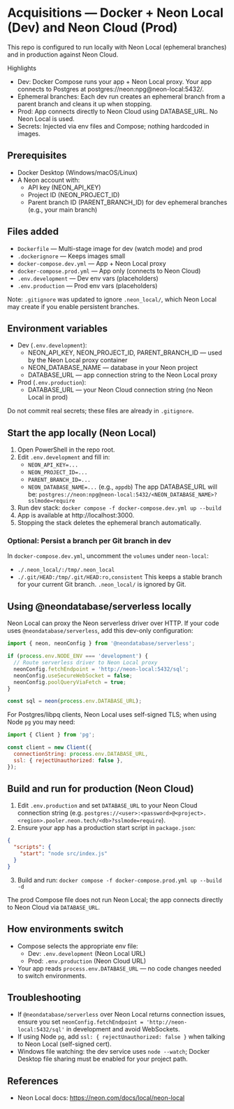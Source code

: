 # Acquisitions — Docker + Neon Local (Dev) and Neon Cloud (Prod)

This repo is configured to run locally with Neon Local (ephemeral branches) and in production against Neon Cloud.

Highlights

- Dev: Docker Compose runs your app + Neon Local proxy. Your app connects to Postgres at postgres://neon:npg@neon-local:5432/<db>.
- Ephemeral branches: Each dev run creates an ephemeral branch from a parent branch and cleans it up when stopping.
- Prod: App connects directly to Neon Cloud using DATABASE_URL. No Neon Local is used.
- Secrets: Injected via env files and Compose; nothing hardcoded in images.

## Prerequisites

- Docker Desktop (Windows/macOS/Linux)
- A Neon account with:
  - API key (NEON_API_KEY)
  - Project ID (NEON_PROJECT_ID)
  - Parent branch ID (PARENT_BRANCH_ID) for dev ephemeral branches (e.g., your main branch)

## Files added

- `Dockerfile` — Multi-stage image for dev (watch mode) and prod
- `.dockerignore` — Keeps images small
- `docker-compose.dev.yml` — App + Neon Local proxy
- `docker-compose.prod.yml` — App only (connects to Neon Cloud)
- `.env.development` — Dev env vars (placeholders)
- `.env.production` — Prod env vars (placeholders)

Note: `.gitignore` was updated to ignore `.neon_local/`, which Neon Local may create if you enable persistent branches.

## Environment variables

- Dev (`.env.development`):
  - NEON_API_KEY, NEON_PROJECT_ID, PARENT_BRANCH_ID — used by the Neon Local proxy container
  - NEON_DATABASE_NAME — database in your Neon project
  - DATABASE_URL — app connection string to the Neon Local proxy
- Prod (`.env.production`):
  - DATABASE_URL — your Neon Cloud connection string (no Neon Local in prod)

Do not commit real secrets; these files are already in `.gitignore`.

## Start the app locally (Neon Local)

1. Open PowerShell in the repo root.
2. Edit `.env.development` and fill in:
   - `NEON_API_KEY=...`
   - `NEON_PROJECT_ID=...`
   - `PARENT_BRANCH_ID=...`
   - `NEON_DATABASE_NAME=...` (e.g., `appdb`)
     The app DATABASE_URL will be:
     `postgres://neon:npg@neon-local:5432/<NEON_DATABASE_NAME>?sslmode=require`
3. Run dev stack:
   `docker compose -f docker-compose.dev.yml up --build`
4. App is available at http://localhost:3000.
5. Stopping the stack deletes the ephemeral branch automatically.

### Optional: Persist a branch per Git branch in dev

In `docker-compose.dev.yml`, uncomment the `volumes` under `neon-local`:

- `./.neon_local/:/tmp/.neon_local`
- `./.git/HEAD:/tmp/.git/HEAD:ro,consistent`
  This keeps a stable branch for your current Git branch. `.neon_local/` is ignored by Git.

## Using @neondatabase/serverless locally

Neon Local can proxy the Neon serverless driver over HTTP. If your code uses `@neondatabase/serverless`, add this dev-only configuration:

```js
import { neon, neonConfig } from '@neondatabase/serverless';

if (process.env.NODE_ENV === 'development') {
  // Route serverless driver to Neon Local proxy
  neonConfig.fetchEndpoint = 'http://neon-local:5432/sql';
  neonConfig.useSecureWebSocket = false;
  neonConfig.poolQueryViaFetch = true;
}

const sql = neon(process.env.DATABASE_URL);
```

For Postgres/libpq clients, Neon Local uses self-signed TLS; when using Node `pg` you may need:

```js
import { Client } from 'pg';

const client = new Client({
  connectionString: process.env.DATABASE_URL,
  ssl: { rejectUnauthorized: false },
});
```

## Build and run for production (Neon Cloud)

1. Edit `.env.production` and set `DATABASE_URL` to your Neon Cloud connection string (e.g. `postgres://<user>:<password>@<project>.<region>.pooler.neon.tech/<db>?sslmode=require`).
2. Ensure your app has a production start script in `package.json`:

```json
{
  "scripts": {
    "start": "node src/index.js"
  }
}
```

3. Build and run:
   `docker compose -f docker-compose.prod.yml up --build -d`

The prod Compose file does not run Neon Local; the app connects directly to Neon Cloud via `DATABASE_URL`.

## How environments switch

- Compose selects the appropriate env file:
  - Dev: `.env.development` (Neon Local URL)
  - Prod: `.env.production` (Neon Cloud URL)
- Your app reads `process.env.DATABASE_URL` — no code changes needed to switch environments.

## Troubleshooting

- If `@neondatabase/serverless` over Neon Local returns connection issues, ensure you set `neonConfig.fetchEndpoint = 'http://neon-local:5432/sql'` in development and avoid WebSockets.
- If using Node `pg`, add `ssl: { rejectUnauthorized: false }` when talking to Neon Local (self-signed cert).
- Windows file watching: the dev service uses `node --watch`; Docker Desktop file sharing must be enabled for your project path.

## References

- Neon Local docs: https://neon.com/docs/local/neon-local
